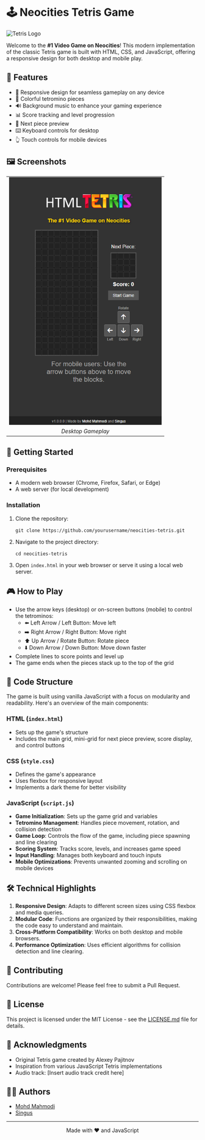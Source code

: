 # 🕹️ Neocities Tetris Game

![Tetris Logo](https://esawatch.neocities.org/HTMLTTetris.png)

Welcome to the **#1 Video Game on Neocities**! This modern implementation of the classic Tetris game is built with HTML, CSS, and JavaScript, offering a responsive design for both desktop and mobile play.

## 🌟 Features

- 📱 Responsive design for seamless gameplay on any device
- 🎨 Colorful tetromino pieces
- 🔊 Background music to enhance your gaming experience
- 📊 Score tracking and level progression
- 🔄 Next piece preview
- ⌨️ Keyboard controls for desktop
- 👆 Touch controls for mobile devices

## 🖼️ Screenshots

<table>
  <tr>
    <td><img src="game.png" alt="Desktop Gameplay" width="400"/></td>
  </tr>
  <tr>
    <td align="center"><i>Desktop Gameplay</i></td>
  </tr>
</table>

## 🚀 Getting Started

### Prerequisites

- A modern web browser (Chrome, Firefox, Safari, or Edge)
- A web server (for local development)

### Installation

1. Clone the repository:
   ```
   git clone https://github.com/yourusername/neocities-tetris.git
   ```
2. Navigate to the project directory:
   ```
   cd neocities-tetris
   ```
3. Open `index.html` in your web browser or serve it using a local web server.

## 🎮 How to Play

- Use the arrow keys (desktop) or on-screen buttons (mobile) to control the tetrominos:
  - ⬅️ Left Arrow / Left Button: Move left
  - ➡️ Right Arrow / Right Button: Move right
  - ⬆️ Up Arrow / Rotate Button: Rotate piece
  - ⬇️ Down Arrow / Down Button: Move down faster
- Complete lines to score points and level up
- The game ends when the pieces stack up to the top of the grid

## 🧠 Code Structure

The game is built using vanilla JavaScript with a focus on modularity and readability. Here's an overview of the main components:

### HTML (`index.html`)

- Sets up the game's structure
- Includes the main grid, mini-grid for next piece preview, score display, and control buttons

### CSS (`style.css`)

- Defines the game's appearance
- Uses flexbox for responsive layout
- Implements a dark theme for better visibility

### JavaScript (`script.js`)

- **Game Initialization**: Sets up the game grid and variables
- **Tetromino Management**: Handles piece movement, rotation, and collision detection
- **Game Loop**: Controls the flow of the game, including piece spawning and line clearing
- **Scoring System**: Tracks score, levels, and increases game speed
- **Input Handling**: Manages both keyboard and touch inputs
- **Mobile Optimizations**: Prevents unwanted zooming and scrolling on mobile devices

## 🛠️ Technical Highlights

1. **Responsive Design**: Adapts to different screen sizes using CSS flexbox and media queries.
2. **Modular Code**: Functions are organized by their responsibilities, making the code easy to understand and maintain.
3. **Cross-Platform Compatibility**: Works on both desktop and mobile browsers.
4. **Performance Optimization**: Uses efficient algorithms for collision detection and line clearing.

## 🤝 Contributing

Contributions are welcome! Please feel free to submit a Pull Request.

## 📜 License

This project is licensed under the MIT License - see the [LICENSE.md](LICENSE.md) file for details.

## 👏 Acknowledgments

- Original Tetris game created by Alexey Pajitnov
- Inspiration from various JavaScript Tetris implementations
- Audio track: [Insert audio track credit here]

## 🧑‍💻 Authors

- [Mohd Mahmodi](https://github.com/MohdYahyaMahmodi/)
- [Singus](https://github.com/singus)

---

<p align="center">
  Made with ❤️ and JavaScript
</p>

